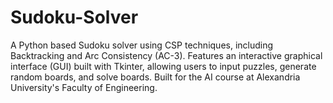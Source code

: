 # Sudoku-Solver
A Python based Sudoku solver using CSP  techniques, including Backtracking and Arc Consistency (AC-3). Features an interactive graphical interface (GUI) built with Tkinter, allowing users to input puzzles, generate random boards, and solve boards. Built for the AI course at Alexandria University's Faculty of Engineering.
